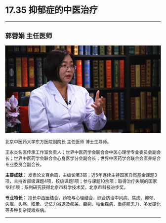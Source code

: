 # 17.35 抑郁症的中医治疗

---

## 郭蓉娟 主任医师

![1683956232674](image/c17_035/1683956232674.png)

北京中医药大学东方医院副院长 主任医师 博士生导师。

王永炎名医传承工作室负责人；世界中医药学会联合会中医心理学专业委员会副会长；世界中医药学会联合会心身医学分会副会长；世界中医药学会联合会医养结合专业委员会副会长。


**主要成就：** 发表论文百余篇，主编论著3部；近5年连续主持国家自然基金课题3项，主持省部级课题4项，校级课题1项；参与课题10余项；取得治疗失眠的国家专利1项；系列研究获得北京市科学技术奖，北京市科技进步奖。


**专业特长：** 擅长中西医结合，药物与心理结合，综合防治中风病、焦虑、抑郁、失眠、头痛、眩晕、记忆力减退及痴呆、癫痫、帕金森病、重症肌无力、多发硬化等多种复杂疑难疾病。

---
